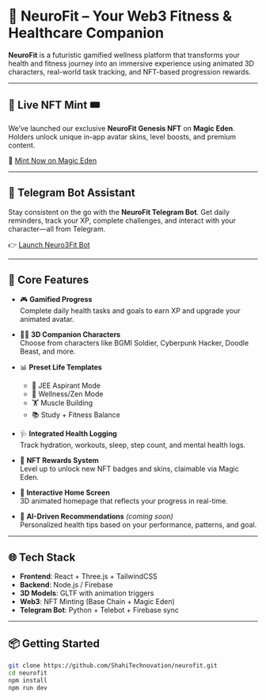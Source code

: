 # 🧠 NeuroFit – Your Web3 Fitness & Healthcare Companion

**NeuroFit** is a futuristic gamified wellness platform that transforms your health and fitness journey into an immersive experience using animated 3D characters, real-world task tracking, and NFT-based progression rewards.

---

## 🌟 Live NFT Mint 🎟️

We’ve launched our exclusive **NeuroFit Genesis NFT** on **Magic Eden**. Holders unlock unique in-app avatar skins, level boosts, and premium content.

🔗 [Mint Now on Magic Eden](https://magiceden.io/mint-terminal/base/0x2f71b1e6c98a2090af07d10789348cbfc02b78d0)

---

## 🤖 Telegram Bot Assistant

Stay consistent on the go with the **NeuroFit Telegram Bot**. Get daily reminders, track your XP, complete challenges, and interact with your character—all from Telegram.

👉 [Launch Neuro3Fit Bot](https://t.me/Neuro3Fit_bot)

---

## 🚀 Core Features

- 🎮 **Gamified Progress**  
  Complete daily health tasks and goals to earn XP and upgrade your animated avatar.

- 🧍‍♂️ **3D Companion Characters**  
  Choose from characters like BGMI Soldier, Cyberpunk Hacker, Doodle Beast, and more.

- 📊 **Preset Life Templates**  
  - 🧪 JEE Aspirant Mode  
  - 🧘 Wellness/Zen Mode  
  - 🏋️ Muscle Building  
  - 📚 Study + Fitness Balance  

- 🩺 **Integrated Health Logging**  
  Track hydration, workouts, sleep, step count, and mental health logs.

- 💎 **NFT Rewards System**  
  Level up to unlock new NFT badges and skins, claimable via Magic Eden.

- 📱 **Interactive Home Screen**  
  3D animated homepage that reflects your progress in real-time.

- 🧠 **AI-Driven Recommendations** *(coming soon)*  
  Personalized health tips based on your performance, patterns, and goal.

---

## 🌐 Tech Stack

- **Frontend**: React + Three.js + TailwindCSS  
- **Backend**: Node.js / Firebase  
- **3D Models**: GLTF with animation triggers  
- **Web3**: NFT Minting (Base Chain + Magic Eden)  
- **Telegram Bot**: Python + Telebot + Firebase sync

---

## 📦 Getting Started

```bash
git clone https://github.com/ShahiTechnovation/neurofit.git
cd neurofit
npm install
npm run dev

